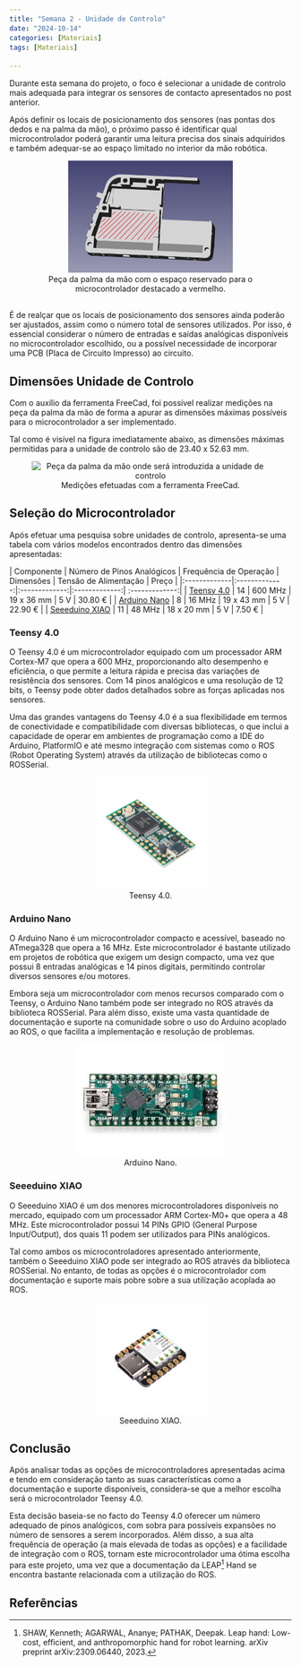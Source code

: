 ```yaml
---
title: "Semana 2 - Unidade de Controlo"
date: "2024-10-14"
categories: [Materiais]
tags: [Materiais]

---
```


Durante esta semana do projeto, o foco é selecionar a unidade de controlo mais adequada para integrar os sensores de contacto apresentados no post anterior. 

Após definir os locais de posicionamento dos sensores (nas pontas dos dedos e na palma da mão), o próximo passo é identificar qual microcontrolador poderá garantir uma leitura precisa dos sinais adquiridos e também adequar-se ao espaço limitado no interior da mão robótica. 

<figure style="text-align: center;">
    <img src="/assets/images/palma.png" alt="Peça da palma da mão onde será introduzida a unidade de controlo" style="height: 200px;">
    <figcaption style="margin-bottom: 30px;">Peça da palma da mão com o espaço reservado para o microcontrolador destacado a vermelho.</figcaption>
</figure>

É de realçar que os locais de posicionamento dos sensores ainda poderão ser ajustados, assim como o número total de sensores utilizados. Por isso, é essencial considerar o número de entradas e saídas analógicas disponíveis no microcontrolador escolhido, ou a possível necessidade de incorporar uma PCB (Placa de Circuito Impresso) ao circuito.


## Dimensões Unidade de Controlo

Com o auxílio da ferramenta FreeCad, foi possível realizar medições na peça da palma da mão de forma a apurar as dimensões máximas possíveis para o microcontrolador a ser implementado.

Tal como é visível na figura imediatamente abaixo, as dimensões máximas permitidas para a unidade de controlo são de 23.40 x 52.63 mm.

<figure style="text-align: center;">
    <img src="/assets/images/espaço_controlador.png" alt="Peça da palma da mão onde será introduzida a unidade de controlo" style="height: 300px;">
    <figcaption >Medições efetuadas com a ferramenta FreeCad.</figcaption>
</figure>


## Seleção do Microcontrolador

Após efetuar uma pesquisa sobre unidades de controlo, apresenta-se uma tabela com vários modelos encontrados dentro das dimensões apresentadas:

| Componente | Número de Pinos Analógicos | Frequência de Operação | Dimensões | Tensão de Alimentação | Preço |
|:-------------|:-------------:|:-------------:|:-------------:| :-------------:|
| [Teensy 4.0](https://mauser.pt/catalog/product_info.php?products_id=096-9107) | 14 | 600 MHz | 19 x 36 mm | 5 V | 30.80 € |
| [Arduino Nano](https://mauser.pt/catalog/product_info.php?products_id=096-2425) | 8 | 16 MHz |  19 x 43 mm | 5 V | 22.90 € |
| [Seeeduino XIAO](https://mauser.pt/catalog/product_info.php?products_id=096-8528) | 11 | 48 MHz | 18 x 20 mm | 5 V | 7.50 € |


### Teensy 4.0 

O Teensy 4.0 é um microcontrolador equipado com um processador ARM Cortex-M7 que opera a 600 MHz, proporcionando alto desempenho e eficiência, o que permite a leitura rápida e precisa das variações de resistência dos sensores. Com 14 pinos analógicos e uma resolução de 12 bits, o Teensy pode obter dados detalhados sobre as forças aplicadas nos sensores.

Uma das grandes vantagens do Teensy 4.0 é a sua flexibilidade em termos de conectividade e compatibilidade com diversas bibliotecas, o que inclui a capacidade de operar em ambientes de programação como a IDE do Arduino, PlatformIO e até mesmo integração com sistemas como o ROS (Robot Operating System) através da utilização de bibliotecas como o ROSSerial.

<figure style="text-align: center;">
    <img src="/assets/images/teensy4.0.jpg" alt="Teensy 4.0" style="height: 200px;">
    <figcaption >Teensy 4.0.</figcaption>
</figure>

### Arduino Nano

O Arduino Nano é um microcontrolador compacto e acessível, baseado no ATmega328 que opera a 16 MHz. Este microcontrolador é bastante utilizado em projetos de robótica que exigem um design compacto, uma vez que possui 8 entradas analógicas e 14 pinos digitais, permitindo controlar diversos sensores e/ou motores.

Embora seja um microcontrolador com menos recursos comparado com o Teensy, o Arduino Nano também pode ser integrado no ROS através da biblioteca ROSSerial. Para além disso, existe uma vasta quantidade de documentação e suporte na comunidade sobre o uso do Arduino acoplado ao ROS, o que facilita a implementação e resolução de problemas.

<figure style="text-align: center;">
    <img src="/assets/images/arduino_nano.jpg" alt="Arduino Nano" style="height: 200px;">
    <figcaption >Arduino Nano.</figcaption>
</figure>


### Seeeduino XIAO

O Seeeduino XIAO é um dos menores microcontroladores disponíveis no mercado, equipado com um processador ARM Cortex-M0+ que opera a 48 MHz. Este microcontrolador possui 14 PINs GPIO (General Purpose Input/Output), dos quais 11 podem ser utilizados para PINs analógicos.

Tal como ambos os microcontroladores apresentado anteriormente, também o Seeeduino XIAO pode ser integrado ao ROS através da biblioteca ROSSerial. No entanto, de todas as opções é o microcontrolador com documentação e suporte mais pobre sobre a sua utilização acoplada ao ROS.

<figure style="text-align: center;">
    <img src="/assets/images/seeeduino.jpg" alt="Seeeduino XIAO" style="height: 200px;">
    <figcaption >Seeeduino XIAO.</figcaption>
</figure>

## Conclusão

Após analisar todas as opções de microcontroladores apresentadas acima e tendo em consideração tanto as suas características como a documentação e suporte disponíveis, considera-se que a melhor escolha será o microcontrolador Teensy 4.0.

Esta decisão baseia-se no facto do Teensy 4.0 oferecer um número adequado de pinos analógicos, com sobra para possíveis expansões no número de sensores a serem incorporados. Além disso, a sua alta frequência de operação (a mais elevada de todas as opções) e a facilidade de integração com o ROS, tornam este microcontrolador uma ótima escolha para este projeto, uma vez que a documentação da LEAP[^1] Hand se encontra bastante relacionada com a utilização do ROS.


## Referências

[^1]: SHAW, Kenneth; AGARWAL, Ananye; PATHAK, Deepak. Leap hand: Low-cost, efficient, and anthropomorphic hand for robot learning. arXiv preprint arXiv:2309.06440, 2023.